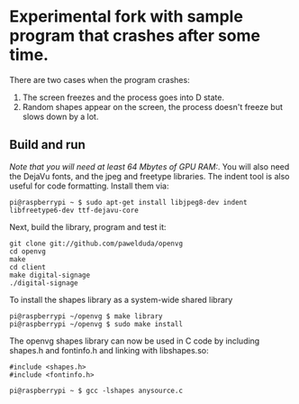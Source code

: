 # Experimental fork with sample program that crashes after some time.

There are two cases when the program crashes:
1. The screen freezes and the process goes into D state.
2. Random shapes appear on the screen, the process doesn't freeze but slows down by a lot.

## Build and run

<i>Note that you will need at least 64 Mbytes of GPU RAM:</i>. You will also need the DejaVu fonts, and the jpeg and freetype libraries.
The indent tool is also useful for code formatting.  Install them via:

	pi@raspberrypi ~ $ sudo apt-get install libjpeg8-dev indent libfreetype6-dev ttf-dejavu-core

Next, build the library, program and test it:

	git clone git://github.com/pawelduda/openvg
	cd openvg
	make
	cd client
	make digital-signage
	./digital-signage

To install the shapes library as a system-wide shared library
	
	pi@raspberrypi ~/openvg $ make library
	pi@raspberrypi ~/openvg $ sudo make install

The openvg shapes library can now be used in C code by including shapes.h and fontinfo.h and linking with libshapes.so:

	#include <shapes.h>
	#include <fontinfo.h>

	pi@raspberrypi ~ $ gcc -lshapes anysource.c
